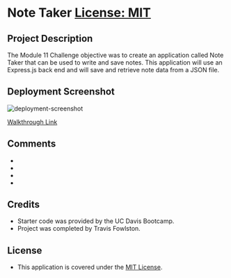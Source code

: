 # Note Taker [License: MIT](https://img.shields.io/badge/License-MIT-yellow.svg)

## Project Description

The Module 11 Challenge objective was to create an application called Note Taker that can be used to write and save notes. This application will use an Express.js back end and will save and retrieve note data from a JSON file.

## Deployment Screenshot

![deployment-screenshot]()

[Walkthrough Link]()

## Comments

-
-
-
-

## Credits

- Starter code was provided by the UC Davis Bootcamp.
- Project was completed by Travis Fowlston.

## License

- This application is covered under the [MIT License](https://opensource.org/licenses/MIT).
